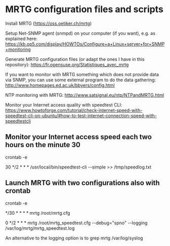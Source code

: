 # MRTG configuration files and scripts

Install MRTG (https://oss.oetiker.ch/mrtg)

Setup Net-SNMP agent (snmpd) on your computer (if you want), e.g. as explained here:
https://kb.op5.com/display/HOWTOs/Configure+a+Linux+server+for+SNMP+monitoring

Generate MRTG configuration files (or adapt the ones I have in this repository):
https://fr.opensuse.org/Statistiques_avec_mrtg

If you want to monitor with MRTG something which does not provide data via SNMP, you can use some external program to do the data gathering:
http://www.homepages.ed.ac.uk/bbyers/config.html

NTP monitoring with MRTG:
http://www.satsignal.eu/ntp/NTPandMRTG.html

Monitor your Internet access quality with speedtest CLI:
https://www.howtoforge.com/tutorial/check-internet-speed-with-speedtest-cli-on-ubuntu/#how-to-test-internet-connection-speed-with-speedtestcli

## Monitor your Internet access speed each two hours on the minute 30

crontab -e

30 */2 * * *  /usr/local/bin/speedtest-cli --simple >> /tmp/speedlog.txt

## Launch MRTG with two configurations also with crontab

crontab -e

*/30 * * * *  mrtg /root/mrtg.cfg

0 */2 * * * mrtg /root/mrtg_speedtest.cfg --debug="spno" --logging /var/log/mrtg/mrtg_speedtest.log

An alternative to the logging option is to grep mrtg /var/log/syslog
